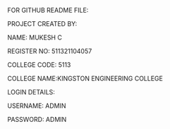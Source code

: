 FOR GITHUB README FILE:


PROJECT CREATED BY:

NAME: MUKESH C

REGISTER NO: 511321104057

COLLEGE CODE: 5113

COLLEGE NAME:KINGSTON ENGINEERING COLLEGE

LOGIN DETAILS:

USERNAME: ADMIN

PASSWORD: ADMIN
